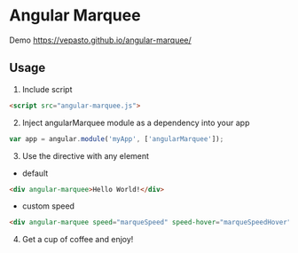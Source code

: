 # Angular Marquee
Demo https://vepasto.github.io/angular-marquee/
## Usage 

1. Include script
  ```html
  <script src="angular-marquee.js">
  ```

2. Inject angularMarquee module as a dependency into your app
  ```js
  var app = angular.module('myApp', ['angularMarquee']);
  ```

3. Use the directive with any element
  * default
  ```html
  <div angular-marquee>Hello World!</div>
  ```
  * custom speed
  ```html
  <div angular-marquee speed="marqueSpeed" speed-hover="marqueSpeedHover">Hello World!</div>
  ```

4. Get a cup of coffee and enjoy!
